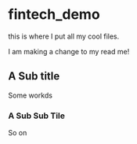 # fintech_demo
this is where I put all my cool files.

I am making a change to my read me!

## A Sub title 

Some workds 

### A Sub Sub Tile 

So on 

